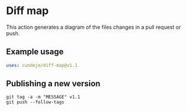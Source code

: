 # Diff map

This action generates a diagram of the files changes in a pull request or push.

## Example usage

```yaml
uses: cundejo/diff-map@v1.1
```

## Publishing a new version

```shell
git tag -a -m "MESSAGE" v1.1
git push --follow-tags
```
